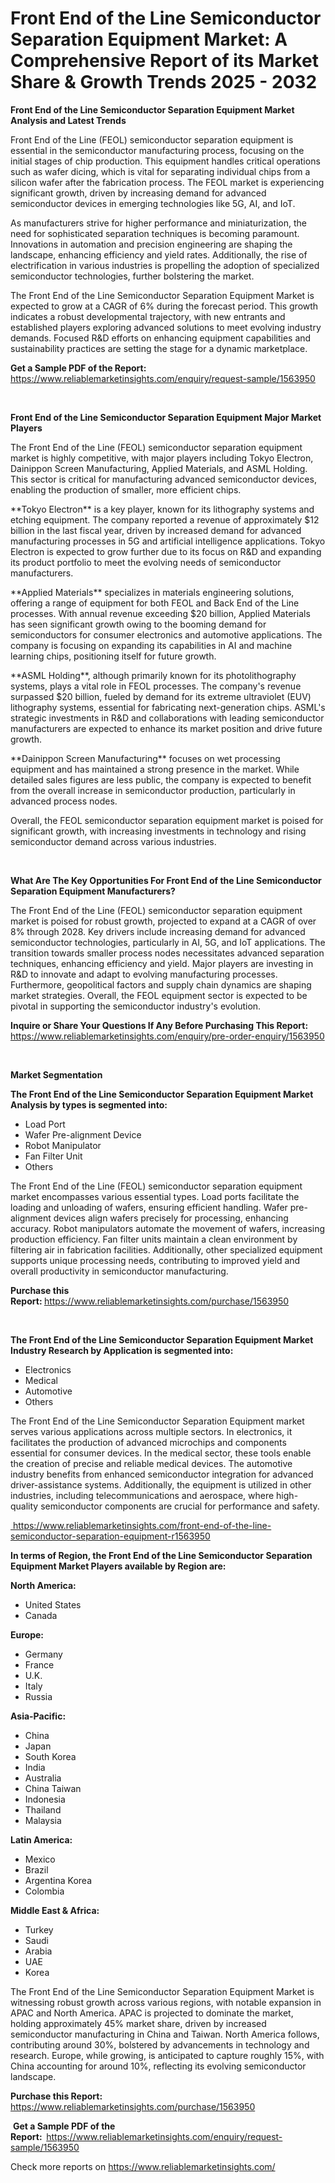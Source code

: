 <p><h1>Front End of the Line Semiconductor Separation Equipment Market: A Comprehensive Report of its Market Share & Growth Trends 2025 - 2032</h1></p><p><strong>Front End of the Line Semiconductor Separation Equipment Market Analysis and Latest Trends</strong></p>
<p><p>Front End of the Line (FEOL) semiconductor separation equipment is essential in the semiconductor manufacturing process, focusing on the initial stages of chip production. This equipment handles critical operations such as wafer dicing, which is vital for separating individual chips from a silicon wafer after the fabrication process. The FEOL market is experiencing significant growth, driven by increasing demand for advanced semiconductor devices in emerging technologies like 5G, AI, and IoT. </p><p>As manufacturers strive for higher performance and miniaturization, the need for sophisticated separation techniques is becoming paramount. Innovations in automation and precision engineering are shaping the landscape, enhancing efficiency and yield rates. Additionally, the rise of electrification in various industries is propelling the adoption of specialized semiconductor technologies, further bolstering the market.</p><p>The Front End of the Line Semiconductor Separation Equipment Market is expected to grow at a CAGR of 6% during the forecast period. This growth indicates a robust developmental trajectory, with new entrants and established players exploring advanced solutions to meet evolving industry demands. Focused R&D efforts on enhancing equipment capabilities and sustainability practices are setting the stage for a dynamic marketplace.</p></p>
<p><strong>Get a Sample PDF of the Report:&nbsp;</strong> <a href="https://www.reliablemarketinsights.com/enquiry/request-sample/1563950?utm_campaign=2240&utm_medium=2&utm_source=Github&utm_content=ia&utm_term=28022025&utm_id=front-end-of-the-line-semiconductor-separation-equipment">https://www.reliablemarketinsights.com/enquiry/request-sample/1563950</a></p>
<p>&nbsp;</p>
<p><strong>Front End of the Line Semiconductor Separation Equipment Major Market Players</strong></p>
<p><p>The Front End of the Line (FEOL) semiconductor separation equipment market is highly competitive, with major players including Tokyo Electron, Dainippon Screen Manufacturing, Applied Materials, and ASML Holding. This sector is critical for manufacturing advanced semiconductor devices, enabling the production of smaller, more efficient chips.</p><p>**Tokyo Electron** is a key player, known for its lithography systems and etching equipment. The company reported a revenue of approximately $12 billion in the last fiscal year, driven by increased demand for advanced manufacturing processes in 5G and artificial intelligence applications. Tokyo Electron is expected to grow further due to its focus on R&D and expanding its product portfolio to meet the evolving needs of semiconductor manufacturers.</p><p>**Applied Materials** specializes in materials engineering solutions, offering a range of equipment for both FEOL and Back End of the Line processes. With annual revenue exceeding $20 billion, Applied Materials has seen significant growth owing to the booming demand for semiconductors for consumer electronics and automotive applications. The company is focusing on expanding its capabilities in AI and machine learning chips, positioning itself for future growth.</p><p>**ASML Holding**, although primarily known for its photolithography systems, plays a vital role in FEOL processes. The company's revenue surpassed $20 billion, fueled by demand for its extreme ultraviolet (EUV) lithography systems, essential for fabricating next-generation chips. ASML's strategic investments in R&D and collaborations with leading semiconductor manufacturers are expected to enhance its market position and drive future growth.</p><p>**Dainippon Screen Manufacturing** focuses on wet processing equipment and has maintained a strong presence in the market. While detailed sales figures are less public, the company is expected to benefit from the overall increase in semiconductor production, particularly in advanced process nodes.</p><p>Overall, the FEOL semiconductor separation equipment market is poised for significant growth, with increasing investments in technology and rising semiconductor demand across various industries.</p></p>
<p>&nbsp;</p>
<p><strong>What Are The Key Opportunities For Front End of the Line Semiconductor Separation Equipment Manufacturers?</strong></p>
<p><p>The Front End of the Line (FEOL) semiconductor separation equipment market is poised for robust growth, projected to expand at a CAGR of over 8% through 2028. Key drivers include increasing demand for advanced semiconductor technologies, particularly in AI, 5G, and IoT applications. The transition towards smaller process nodes necessitates advanced separation techniques, enhancing efficiency and yield. Major players are investing in R&D to innovate and adapt to evolving manufacturing processes. Furthermore, geopolitical factors and supply chain dynamics are shaping market strategies. Overall, the FEOL equipment sector is expected to be pivotal in supporting the semiconductor industry's evolution.</p></p>
<p><strong>Inquire or Share Your Questions If Any Before Purchasing This Report:</strong> <a href="https://www.reliablemarketinsights.com/enquiry/pre-order-enquiry/1563950?utm_campaign=2240&utm_medium=2&utm_source=Github&utm_content=ia&utm_term=28022025&utm_id=front-end-of-the-line-semiconductor-separation-equipment">https://www.reliablemarketinsights.com/enquiry/pre-order-enquiry/1563950</a></p>
<p>&nbsp;</p>
<p><strong>Market Segmentation</strong></p>
<p><strong>The Front End of the Line Semiconductor Separation Equipment Market Analysis by types is segmented into:</strong></p>
<p><ul><li>Load Port</li><li>Wafer Pre-alignment Device</li><li>Robot Manipulator</li><li>Fan Filter Unit</li><li>Others</li></ul></p>
<p><p>The Front End of the Line (FEOL) semiconductor separation equipment market encompasses various essential types. Load ports facilitate the loading and unloading of wafers, ensuring efficient handling. Wafer pre-alignment devices align wafers precisely for processing, enhancing accuracy. Robot manipulators automate the movement of wafers, increasing production efficiency. Fan filter units maintain a clean environment by filtering air in fabrication facilities. Additionally, other specialized equipment supports unique processing needs, contributing to improved yield and overall productivity in semiconductor manufacturing.</p></p>
<p><strong>Purchase this Report:&nbsp;</strong><a href="https://www.reliablemarketinsights.com/purchase/1563950?utm_campaign=2240&utm_medium=2&utm_source=Github&utm_content=ia&utm_term=28022025&utm_id=front-end-of-the-line-semiconductor-separation-equipment">https://www.reliablemarketinsights.com/purchase/1563950</a></p>
<p>&nbsp;</p>
<p><strong>The Front End of the Line Semiconductor Separation Equipment Market Industry Research by Application is segmented into:</strong></p>
<p><ul><li>Electronics</li><li>Medical</li><li>Automotive</li><li>Others</li></ul></p>
<p><p>The Front End of the Line Semiconductor Separation Equipment market serves various applications across multiple sectors. In electronics, it facilitates the production of advanced microchips and components essential for consumer devices. In the medical sector, these tools enable the creation of precise and reliable medical devices. The automotive industry benefits from enhanced semiconductor integration for advanced driver-assistance systems. Additionally, the equipment is utilized in other industries, including telecommunications and aerospace, where high-quality semiconductor components are crucial for performance and safety.</p></p>
<p><a href="https://www.reliablemarketinsights.com/front-end-of-the-line-semiconductor-separation-equipment-r1563950?utm_campaign=2240&utm_medium=2&utm_source=Github&utm_content=ia&utm_term=28022025&utm_id=front-end-of-the-line-semiconductor-separation-equipment">&nbsp;https://www.reliablemarketinsights.com/front-end-of-the-line-semiconductor-separation-equipment-r1563950</a></p>
<p><strong>In terms of Region, the Front End of the Line Semiconductor Separation Equipment Market Players available by Region are:</strong></p>
<p>
    <p> <strong> North America: </strong>
        <ul>
            <li>United States</li>
            <li>Canada</li>
        </ul>
        </p> 
    <p> <strong> Europe: </strong>
        <ul>
            <li>Germany</li>
            <li>France</li>
            <li>U.K.</li>
            <li>Italy</li>
            <li>Russia</li>
        </ul>
        </p> 
    <p> <strong> Asia-Pacific: </strong>
        <ul>
            <li>China</li>
            <li>Japan</li>
            <li>South Korea</li>
            <li>India</li>
            <li>Australia</li>
            <li>China Taiwan</li>
            <li>Indonesia</li>
            <li>Thailand</li>
            <li>Malaysia</li>
        </ul>
        </p> 
    <p> <strong> Latin America: </strong>
        <ul>
            <li>Mexico</li>
            <li>Brazil</li>
            <li>Argentina Korea</li>
            <li>Colombia</li>
        </ul>
        </p> 
    <p> <strong> Middle East & Africa: </strong>
        <ul>
            <li>Turkey</li>
            <li>Saudi</li>
            <li>Arabia</li>
            <li>UAE</li>
            <li>Korea</li>
        </ul>
    </p>
    </p>
<p><p>The Front End of the Line Semiconductor Separation Equipment Market is witnessing robust growth across various regions, with notable expansion in APAC and North America. APAC is projected to dominate the market, holding approximately 45% market share, driven by increased semiconductor manufacturing in China and Taiwan. North America follows, contributing around 30%, bolstered by advancements in technology and research. Europe, while growing, is anticipated to capture roughly 15%, with China accounting for around 10%, reflecting its evolving semiconductor landscape.</p></p>
<p><strong>Purchase this Report: </strong><a href="https://www.reliablemarketinsights.com/purchase/1563950?utm_campaign=2240&utm_medium=2&utm_source=Github&utm_content=ia&utm_term=28022025&utm_id=front-end-of-the-line-semiconductor-separation-equipment">https://www.reliablemarketinsights.com/purchase/1563950</a></p>
<p>&nbsp;<strong>Get a Sample PDF of the Report:&nbsp;&nbsp;</strong><a href="https://www.reliablemarketinsights.com/enquiry/request-sample/1563950?utm_campaign=2240&utm_medium=2&utm_source=Github&utm_content=ia&utm_term=28022025&utm_id=front-end-of-the-line-semiconductor-separation-equipment">https://www.reliablemarketinsights.com/enquiry/request-sample/1563950</a></p>
<p><strong></strong></p>
<p>Check more reports on <a href="https://www.reliablemarketinsights.com/?utm_campaign=2240&utm_medium=2&utm_source=Github&utm_content=ia&utm_term=28022025&utm_id=front-end-of-the-line-semiconductor-separation-equipment">https://www.reliablemarketinsights.com/</a></p>